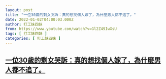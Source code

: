 ```yaml
---
layout: post
title: "一位30歲的剩女哭訴：真的想找個人嫁了，為什麼男人都不追了。"
date: 2022-01-02T04:00:03.000Z
author: 打工妹四妹
from: https://www.youtube.com/watch?v=Gl2Z49IwXsU
tags: [ 打工妹四妹 ]
categories: [ 打工妹四妹 ]
---
```

<!--1641096003000-->
[一位30歲的剩女哭訴：真的想找個人嫁了，為什麼男人都不追了。](https://www.youtube.com/watch?v=Gl2Z49IwXsU)
------

<div>

</div>
